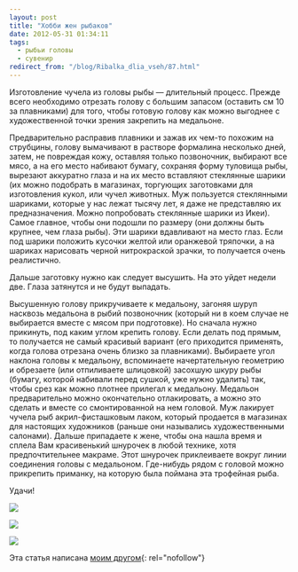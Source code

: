 ```yaml
---
layout: post
title: "Хобби жен рыбаков"
date: 2012-05-31 01:34:11
tags:
  - рыбьи головы
  - сувенир
redirect_from: "/blog/Ribalka_dlia_vseh/87.html"
---
```

Изготовление чучела из головы рыбы — длительный процесс. Прежде всего
необходимо отрезать голову с большим запасом (оставить см 10 за
плавниками) для того, чтобы готовую голову как можно выгоднее с
художественной точки зрения закрепить на медальоне.

Предварительно расправив плавники и зажав их чем-то похожим на
струбцины, голову вымачивают в растворе формалина несколько дней, затем,
не повреждая кожу, оставляя только позвоночник, выбирают все мясо, а на
его место набивают бумагу, сохраняя форму туловища рыбы, вырезают
аккуратно глаза и на их место вставляют стеклянные шарики (их можно
подобрать в магазинах, торгующих заготовками для изготовления кукол, или
чучел животных. Муж пользуется стеклянными шариками, которые у нас лежат
тысячу лет, я даже не представляю их предназначения. Можно попробовать
стеклянные шарики из Икеи). Самое главное, чтобы они подошли по размеру
(они должны быть крупнее, чем глаза рыбы). Эти шарики вдавливают на
место глаз. Если под шарики положить кусочки желтой или оранжевой
тряпочки, а на шариках нарисовать черной нитрокраской зрачки, то
получается очень реалистично.

Дальше заготовку нужно как следует высушить. На это уйдет недели две.
Глаза затянутся и не будут выпадать.

Высушенную голову прикручиваете к медальону, загоняя шуруп насквозь
медальона в рыбий позвоночник (который ни в коем случае не выбирается
вместе с мясом при подготовке). Но сначала нужно прикинуть, под каким
углом крепить голову. Если делать под прямым, то получается не самый
красивый вариант (его приходится применять, когда голова отрезана очень
близко за плавниками). Выбираете угол наклона головы к медальону,
вспоминаете начертательную геометрию и обрезаете (или отпиливаете
шлицовкой) засохшую шкуру рыбы (бумагу, которой набивали перед сушкой,
уже нужно удалить) так, чтобы срез как можно плотнее прилегал к
медальону. Медальон предварительно можно окончательно отлакировать, а
можно это сделать и вместе со смонтированной на нем головой. Муж
лакирует чучела рыб акрил-фисташковым лаком, который продается в
магазинах для настоящих художников (раньше они назывались
художественными салонами). Дальше припадаете к жене, чтобы она нашла
время и сплела Вам красивенький шнурочек в любой технике, хотя
предпочтительнее макраме. Этот шнурочек приклеиваете вокруг линии
соединения головы с медальоном. Где-нибудь рядом с головой можно
прикрепить приманку, на которую была поймана эта трофейная рыба.

Удачи!

![](http://fishingguru.ru/uploads/images/00/00/01/2012/05/30/4dfd63.jpg)

![](http://fishingguru.ru/uploads/images/00/00/01/2012/05/30/8e39c0.jpg)

![](http://fishingguru.ru/uploads/images/00/00/01/2012/05/30/57aed9.jpg)

Эта статья написана [моим другом][1]{: rel="nofollow"}

[1]: http://veg5710.ya.ru
